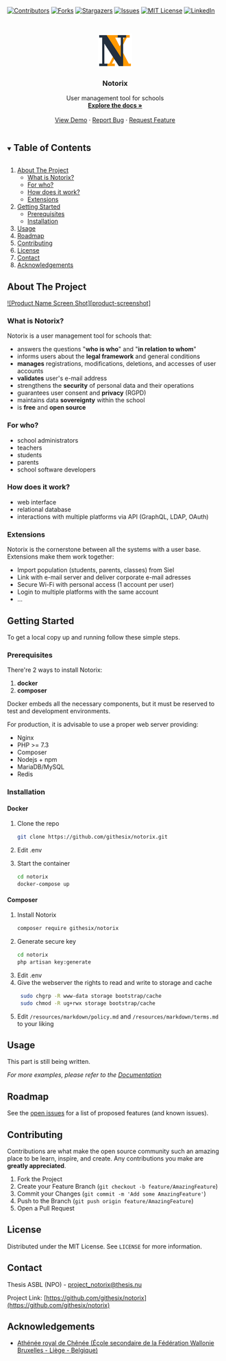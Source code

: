 <!-- PROJECT SHIELDS -->
<!--
*** I'm using markdown "reference style" links for readability.
*** Reference links are enclosed in brackets [ ] instead of parentheses ( ).
*** See the bottom of this document for the declaration of the reference variables
*** for contributors-url, forks-url, etc. This is an optional, concise syntax you may use.
*** https://www.markdownguide.org/basic-syntax/#reference-style-links
-->
[![Contributors][contributors-shield]][contributors-url]
[![Forks][forks-shield]][forks-url]
[![Stargazers][stars-shield]][stars-url]
[![Issues][issues-shield]][issues-url]
[![MIT License][license-shield]][license-url]
[![LinkedIn][linkedin-shield]][linkedin-url]



<!-- PROJECT LOGO -->
<br />
<p align="center">
  <a href="https://github.com/githesix/notorix">
    <img src="public/img/sigle.png" alt="Logo" width="80" height="80">
  </a>

  <h3 align="center">Notorix</h3>

  <p align="center">
    User management tool for schools
    <br />
    <a href="https://github.com/githesix/notorix"><strong>Explore the docs »</strong></a>
    <br />
    <br />
    <a href="https://github.com/githesix/notorix">View Demo</a>
    ·
    <a href="https://github.com/githesix/notorix/issues">Report Bug</a>
    ·
    <a href="https://github.com/githesix/notorix/issues">Request Feature</a>
  </p>
</p>



<!-- TABLE OF CONTENTS -->
<details open="open">
  <summary><h2 style="display: inline-block">Table of Contents</h2></summary>
  <ol>
    <li>
      <a href="#about-the-project">About The Project</a>
      <ul>
        <li><a href="#built-with">What is Notorix?</a></li>
        <li><a href="#built-with">For who?</a></li>
        <li><a href="#built-with">How does it work?</a></li>
        <li><a href="#built-with">Extensions</a></li>
      </ul>
    </li>
    <li>
      <a href="#getting-started">Getting Started</a>
      <ul>
        <li><a href="#prerequisites">Prerequisites</a></li>
        <li><a href="#installation">Installation</a></li>
      </ul>
    </li>
    <li><a href="#usage">Usage</a></li>
    <li><a href="#roadmap">Roadmap</a></li>
    <li><a href="#contributing">Contributing</a></li>
    <li><a href="#license">License</a></li>
    <li><a href="#contact">Contact</a></li>
    <li><a href="#acknowledgements">Acknowledgements</a></li>
  </ol>
</details>



<!-- ABOUT THE PROJECT -->
## About The Project

[![Product Name Screen Shot][product-screenshot]](https://example.com)

### What is Notorix?

Notorix is a user management tool for schools that:

* answers the questions "**who is who**" and "**in relation to whom**"
* informs users about the **legal framework** and general conditions
* **manages** registrations, modifications, deletions, and accesses of user accounts
* **validates** user's e-mail address
* strengthens the **security** of personal data and their operations
* guarantees user consent and **privacy** (RGPD)
* maintains data **sovereignty** within the school
* is **free** and **open source**

### For who?

* school administrators
* teachers
* students
* parents
* school software developers

### How does it work?

* web interface
* relational database
* interactions with multiple platforms via API (GraphQL, LDAP, OAuth)

### Extensions

Notorix is the cornerstone between all the systems with a user base. Extensions make them work together:

* Import population (students, parents, classes) from Siel
* Link with e-mail server and deliver corporate e-mail adresses
* Secure Wi-Fi with personal access (1 account per user)
* Login to multiple platforms with the same account
* ...



<!-- GETTING STARTED -->
## Getting Started

To get a local copy up and running follow these simple steps.

### Prerequisites

There're 2 ways to install Notorix:

1. **docker**
2. **composer**

Docker embeds all the necessary components, but it must be reserved to test and development environments.

For production, it is advisable to use a proper web server providing:

* Nginx
* PHP >= 7.3
* Composer
* Nodejs + npm
* MariaDB/MySQL
* Redis

### Installation

#### Docker

1. Clone the repo
   ```sh
   git clone https://github.com/githesix/notorix.git
   ```
2. Edit .env

3. Start the container
   ```sh
   cd notorix
   docker-compose up
   ```

#### Composer

1. Install Notorix
	```sh
	composer require githesix/notorix
	```
2. Generate secure key
	```sh
	cd notorix
	php artisan key:generate
	``` 
3. Edit .env
4. Give the webserver the rights to read and write to storage and cache
    ```sh
     sudo chgrp -R www-data storage bootstrap/cache
     sudo chmod -R ug+rwx storage bootstrap/cache
    ```
5. Edit `/resources/markdown/policy.md` and `/resources/markdown/terms.md` to your liking


<!-- USAGE EXAMPLES -->
## Usage

This part is still being written.

_For more examples, please refer to the [Documentation](https://example.com)_



<!-- ROADMAP -->
## Roadmap

See the [open issues](https://github.com/githesix/notorix/issues) for a list of proposed features (and known issues).



<!-- CONTRIBUTING -->
## Contributing

Contributions are what make the open source community such an amazing place to be learn, inspire, and create. Any contributions you make are **greatly appreciated**.

1. Fork the Project
2. Create your Feature Branch (`git checkout -b feature/AmazingFeature`)
3. Commit your Changes (`git commit -m 'Add some AmazingFeature'`)
4. Push to the Branch (`git push origin feature/AmazingFeature`)
5. Open a Pull Request



<!-- LICENSE -->
## License

Distributed under the MIT License. See `LICENSE` for more information.



<!-- CONTACT -->
## Contact

Thesis ASBL (NPO) - project_notorix@thesis.nu

Project Link: [https://github.com/githesix/notorix](https://github.com/githesix/notorix)



<!-- ACKNOWLEDGEMENTS -->
## Acknowledgements

* [Athénée royal de Chênée (École secondaire de la Fédération Wallonie Bruxelles - Liège - Belgique)](https://archenee.be)





<!-- MARKDOWN LINKS & IMAGES -->
<!-- https://www.markdownguide.org/basic-syntax/#reference-style-links -->
[contributors-shield]: https://img.shields.io/github/contributors/githesix/repo.svg?style=for-the-badge
[contributors-url]: https://github.com/githesix/repo/graphs/contributors
[forks-shield]: https://img.shields.io/github/forks/githesix/repo.svg?style=for-the-badge
[forks-url]: https://github.com/githesix/repo/network/members
[stars-shield]: https://img.shields.io/github/stars/githesix/repo.svg?style=for-the-badge
[stars-url]: https://github.com/githesix/repo/stargazers
[issues-shield]: https://img.shields.io/github/issues/githesix/repo.svg?style=for-the-badge
[issues-url]: https://github.com/githesix/repo/issues
[license-shield]: https://img.shields.io/github/license/githesix/repo.svg?style=for-the-badge
[license-url]: https://github.com/githesix/repo/blob/master/LICENSE.txt
[linkedin-shield]: https://img.shields.io/badge/-LinkedIn-black.svg?style=for-the-badge&logo=linkedin&colorB=555
[linkedin-url]: https://linkedin.com/in/githesix
